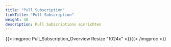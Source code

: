 ```yaml
---
title: "Pull Subscription"
linkTitle: "Pull Subscription"
weight: 40
description: Pull Subscriptions einrichten
---
```

{{< imgproc Pull_Subscription_Overview Resize "1024x" >}}{{< /imgproc >}}
